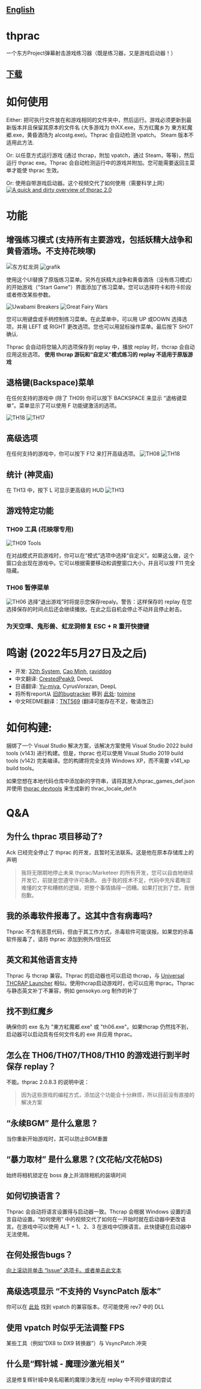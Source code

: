 ## [English](/README.md)
# thprac
一个东方Project弹幕射击游戏练习器（既是练习器，又是游戏启动器！）
## [下载](https://github.com/touhouworldcup/thprac/releases/latest)

# 如何使用
Either: 把可执行文件放在和游戏相同的文件夹中，然后运行。游戏必须更新到最新版本并且保留其原本的文件名 (大多游戏为 thXX.exe，东方红魔乡为 東方紅魔郷.exe，黄昏酒场为 alcostg.exe)。Thprac 会自动检测 vpatch。 Steam 版本不适用此方法.

Or: 以任意方式运行游戏 (通过 thcrap，附加 vpatch，通过 Steam，等等)，然后运行 thprac exe。Thprac 会自动检测运行中的游戏并附加。您可能需要返回主菜单才能使 thprac 生效。

Or: 使用自带游戏启动器。这个视频交代了如何使用（需要科学上网）
[![A quick and dirty overview of thprac 2.0](https://i.ytimg.com/vi/sRV4PDQceYo/maxresdefault.jpg)](https://www.youtube.com/watch?v=sRV4PDQceYo)

# 功能
## 增强练习模式 (支持所有主要游戏，包括妖精大战争和黄昏酒场。不支持花映塚)
![东方虹龙洞](https://user-images.githubusercontent.com/23106652/174433923-0a6069e7-d10d-4107-8f0d-f4a8a9d56976.png)
![grafik](https://user-images.githubusercontent.com/23106652/174433975-8f23b0b0-e48e-4be1-8cb7-d8e3e7ab6b8e.png)

使用这个UI替换了原版练习菜单。另外在妖精大战争和黄昏酒场（没有练习模式）的开始游戏（"Start Game"）界面添加了练习菜单。您可以选择符卡和符卡阶段或者修改某些参数。

![Uwabami Breakers](https://user-images.githubusercontent.com/23106652/174434103-5fee7a13-0254-4602-a468-42330b985bb2.png)
![Great Fairy Wars](https://user-images.githubusercontent.com/23106652/174434121-063142f2-ef3d-4721-ab96-a252343cdb0e.png)

您可以用键盘或手柄控制练习菜单。在此菜单中，可以用 UP 或DOWN 选择选项，并用 LEFT 或 RIGHT 更改选项。您也可以用鼠标操作菜单。最后按下 SHOT 确认.

Thprac 会自动将您输入的选项保存到 replay 中，播放 replay 时，thcrap 会自动应用这些选项。 **使用 thcrap 游玩和“自定义”模式练习的 replay 不适用于原版游戏**

## 退格键(Backspace)菜单
在任何支持的游戏中 (除了 TH09) 你可以按下 BACKSPACE 来显示 “退格键菜单”。菜单显示了可以使用 F 功能键激活的选项。

![TH18](https://user-images.githubusercontent.com/23106652/174434813-73748a66-0f6d-4c6e-9f3a-895a49b93434.png)
![TH17](https://user-images.githubusercontent.com/23106652/174434834-6bd93104-1ed2-48ae-a440-9d9cb871ea03.png)

## 高级选项
在任何支持的游戏中，你可以按下 F12 来打开高级选项。
![TH08](https://user-images.githubusercontent.com/23106652/174434977-683da583-324b-4bd5-8408-13373dfd5a93.png)
![TH18](https://user-images.githubusercontent.com/23106652/174435006-e906d30d-0ef5-4930-ae57-1f0919beb5af.png)

## 统计 (神灵庙)
在 TH13 中，按下 L 可显示更高级的 HUD
![TH13](https://user-images.githubusercontent.com/23106652/174435095-51554934-83d3-4d05-847d-834f3068bc28.png)

## 游戏特定功能
### TH09 工具 (花映塚专用)
![TH09 Tools](https://user-images.githubusercontent.com/23106652/174434249-2bf1d70a-101c-4538-a4e6-8eeaf273dd88.png) 

在对战模式开启游戏时，你可以在“模式”选项中选择“自定义”。如果这么做，这个窗口会出现在游戏中。它可以根据需要移动和调整窗口大小，并且可以按 F11 完全隐藏。

### TH06 暂停菜单
![TH06](https://user-images.githubusercontent.com/23106652/174436027-734d642a-300c-45ab-9591-b6219aca087b.png)
选择“退出游戏”时将提示您保存repaly。警告：这样保存的 replay 在您选择保存的时间点后还会继续播放。在此之后自机会停止不动并且停止射击。

### 为天空璋、鬼形兽、虹龙洞修复 ESC + R 重开快捷键

# 鸣谢 (2022年5月27日及之后)
- 开发: [32th System](https://www.youtube.com/channel/UChyVpooBi31k3xPbWYsoq3w), [Cao Minh](https://github.com/hoangcaominh), [raviddog](https://github.com/raviddog) 
- 中文翻译: [CrestedPeak9](https://twitter.com/CrestedPeak9), DeepL
- 日语翻译: [Yu-miya](https://www.twitch.tv/toho_yumiya), CyrusVorazan, DeepL
- 将所有report从 [旧的bugtracker](https://github.com/ack7139/thprac/issues) 移到 [此处](https://github.com/touhouworldcup/thprac/issues): [toimine](https://www.youtube.com/channel/UCtxu8Rg0Vh8mX6iENenetuA)
- 中文REDME翻译：[TNT569](https://github.com/TNT569) (翻译可能存在不足，敬请改正)

# 如何构建:
捆绑了一个 Visual Studio 解决方案，该解决方案使用 Visual Studio 2022 build tools (v143) 进行构建。但是，thprac 也可以使用 Visual Studio 2019 build tools (v142) 完美编译。您的构建将完全支持 Windows XP，而不需要 v141_xp build tools。

如果您想在本地代码仓库中添加新的字符串，请将其放入thprac_games_def.json 并使用 [thprac devtools](https://github.com/touhouworldcup/thprac_utils) 来生成新的 thrac_locale_def.h

# Q&A

## 为什么 thprac 项目移动了?
Ack 已经完全停止了 thprac 的开发，且暂时无法联系。这是他在原本存储库上的声明
> 我将无限期地停止未来 thprac/Marketeer 的所有开发，您可以自由地继续开发它，前提是您遵守许可条款。
> 由于我的技术不足，代码中充斥着晦涩难懂的文字和糟糕的逻辑，把整个事情搞得一团糟。如果打扰到了您，我很抱歉。

## 我的杀毒软件报毒了。这其中含有病毒吗?
Thprac 不含有恶意代码，但由于其工作方式，杀毒软件可能误报。如果您的杀毒软件报毒了，请将 thprac 添加到例外/信任区

## 英文和其他语言支持
Thprac 与 thcrap 兼容。Thprac 的启动器也可以启动 thcrap，与 [Universal THCRAP Launcher](https://github.com/thpatch/Universal-THCRAP-Launcher/) 相似。使用thcrap启动游戏时，也可以应用 thprac。Thprac 与静态英文补丁不兼容，例如 gensokyo.org 制作的补丁

## 找不到红魔乡
确保你的 exe 名为 "東方紅魔郷.exe" 或 "th06.exe"。如果thcrap 仍然找不到，启动器可以启动具有任何文件名的 exe 并应用 thprac。

## 怎么在 TH06/TH07/TH08/TH10 的游戏进行到半时保存 replay？
不能。thprac 2.0.8.3 的说明中说：
> 因为这些游戏的编程方式，添加这个功能会十分麻烦，所以目前没有直接的解决方案

## “永续BGM” 是什么意思？
当你重新开始游戏时，其可以防止BGM重置

## “暴力取材” 是什么意思？(文花帖/文花帖DS)
始终将相机锁定在 boss 身上并消除相机的装填时间

## 如何切换语言？
Thprac 会自动将语言设置得与启动器一致。Thcrap 会根据 Windows 设置的语言自动设置。“如何使用” 中的视频交代了如何在一开始时就在启动器中更改语言。在游戏中可以使用 ALT + 1、2、3 在游戏中切换语言。此快捷键在启动器中无法使用。

## 在何处报告bugs？
[向上滚动并单击 “Issue” 选项卡。或者单击此文本](https://github.com/touhouworldcup/thprac/issues)

## 高级选项显示 “不支持的 VsyncPatch 版本”
你可以在 [此处](https://maribelhearn.com/tools#vpatch) 找到 vpatch 的兼容版本。尽可能使用 rev7 中的 DLL

## 使用 vpatch 时似乎无法调整 FPS
某些工具（例如“DX8 to DX9 转换器”）与 VsyncPatch 冲突

## 什么是“辉针城 - 魔理沙激光相关”
这是修复辉针城中臭名昭著的魔理沙激光在 replay 中不同步错误的尝试
